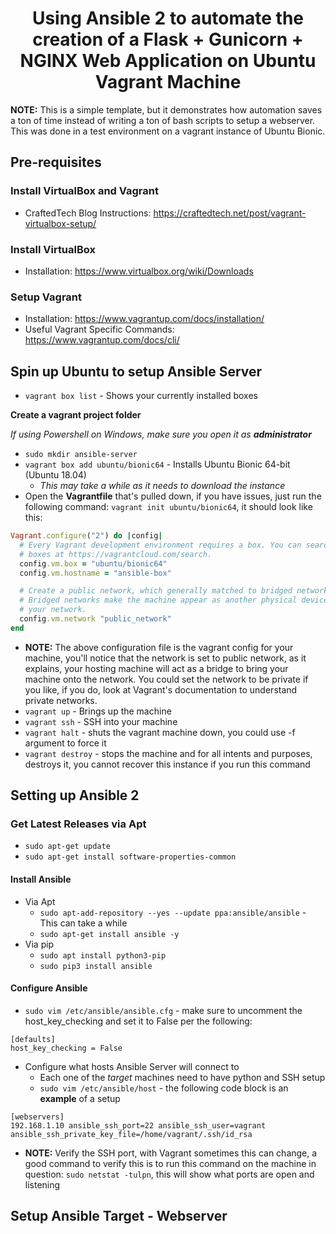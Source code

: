 <center><h1>Using Ansible 2 to automate the creation of a Flask + Gunicorn + NGINX Web Application on Ubuntu Vagrant Machine</h1></center>

**NOTE:** This is a simple template, but it demonstrates how automation saves a ton of time instead of writing a ton of bash scripts to setup a webserver. This was done in a test environment on a vagrant instance of Ubuntu Bionic.

## Pre-requisites

### Install VirtualBox and Vagrant
- CraftedTech Blog Instructions: https://craftedtech.net/post/vagrant-virtualbox-setup/

### Install VirtualBox
- Installation: https://www.virtualbox.org/wiki/Downloads

### Setup Vagrant
- Installation: https://www.vagrantup.com/docs/installation/
- Useful Vagrant Specific Commands: https://www.vagrantup.com/docs/cli/

## Spin up Ubuntu to setup Ansible Server
- `vagrant box list` - Shows your currently installed boxes

**Create a vagrant project folder**

*If using Powershell on Windows, make sure you open it as **administrator***
- `sudo mkdir ansible-server`
- `vagrant box add ubuntu/bionic64` - Installs Ubuntu Bionic 64-bit (Ubuntu 18.04)
   - *This may take a while as it needs to download the instance*
- Open the **Vagrantfile** that's pulled down, if you have issues, just run the following command: `vagrant init ubuntu/bionic64`, it should look like this:
```ruby
Vagrant.configure("2") do |config|
  # Every Vagrant development environment requires a box. You can search for
  # boxes at https://vagrantcloud.com/search.
  config.vm.box = "ubuntu/bionic64"
  config.vm.hostname = "ansible-box"

  # Create a public network, which generally matched to bridged network.
  # Bridged networks make the machine appear as another physical device on
  # your network.
  config.vm.network "public_network"
end
```
- **NOTE:** The above configuration file is the vagrant config for your machine, you'll notice that the network is set to public network, as it explains, your hosting machine will act as a bridge to bring your machine onto the network. You could set the network to be private if you like, if you do, look at Vagrant's documentation to understand private networks.
- `vagrant up` - Brings up the machine
- `vagrant ssh` - SSH into your machine
- `vagrant halt` - shuts the vagrant machine down, you could use -f argument to force it
- `vagrant destroy` - stops the machine and for all intents and purposes, destroys it, you cannot recover this instance if you run this command

## Setting up Ansible 2

### Get Latest Releases via Apt
- `sudo apt-get update`
- `sudo apt-get install software-properties-common`

#### Install Ansible
- Via Apt
  - `sudo apt-add-repository --yes --update ppa:ansible/ansible` - This can take a while
  - `sudo apt-get install ansible -y`
- Via pip
  - `sudo apt install python3-pip`
  - `sudo pip3 install ansible`

#### Configure Ansible
- `sudo vim /etc/ansible/ansible.cfg` - make sure to uncomment the host_key_checking and set it to False per the following:
```
[defaults]
host_key_checking = False
```

- Configure what hosts Ansible Server will connect to
  - Each one of the *target* machines need to have python and SSH setup
  - `sudo vim /etc/ansible/host` - the following code block is an **example** of a setup
```
[webservers]
192.168.1.10 ansible_ssh_port=22 ansible_ssh_user=vagrant ansible_ssh_private_key_file=/home/vagrant/.ssh/id_rsa
```
- **NOTE:** Verify the SSH port, with Vagrant sometimes this can change, a good command to verify this is to run this command on the machine in question: `sudo netstat -tulpn`, this will show what ports are open and listening

## Setup Ansible Target - Webserver
